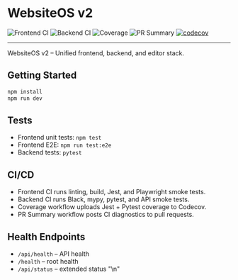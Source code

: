 # WebsiteOS v2

![Frontend CI](https://github.com/udigitrentals/websitos/actions/workflows/frontend-ci.yml/badge.svg)
![Backend CI](https://github.com/udigitrentals/websitos/actions/workflows/backend-ci.yml/badge.svg)
![Coverage](https://github.com/udigitrentals/websitos/actions/workflows/coverage.yml/badge.svg)
![PR Summary](https://github.com/udigitrentals/websitos/actions/workflows/pr-summary.yml/badge.svg)
[![codecov](https://codecov.io/gh/udigitrentals/websitos/branch/main/graph/badge.svg)](https://codecov.io/gh/udigitrentals/websitos)

---

WebsiteOS v2 – Unified frontend, backend, and editor stack.

## Getting Started

```bash
npm install
npm run dev
```

## Tests

- Frontend unit tests: `npm test`
- Frontend E2E: `npm run test:e2e`
- Backend tests: `pytest`

## CI/CD

- Frontend CI runs linting, build, Jest, and Playwright smoke tests.
- Backend CI runs Black, mypy, pytest, and API smoke tests.
- Coverage workflow uploads Jest + Pytest coverage to Codecov.
- PR Summary workflow posts CI diagnostics to pull requests.

## Health Endpoints

- `/api/health` – API health
- `/health` – root health
- `/api/status` – extended status
  "\n<!-- test commit -->"
